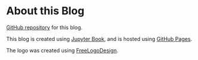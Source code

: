 # About this Blog

[GitHub repository](https://github.com/nicobako/nicobako.github.io)
for this blog.

This blog is created using [Jupyter Book](https://jupyterbook.org),
and is hosted using [GitHub Pages](https://pages.github.com/).

The logo was created using [FreeLogoDesign](https://www.freelogodesign.org/).
